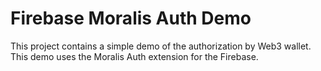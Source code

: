 # Firebase Moralis Auth Demo

This project contains a simple demo of the authorization by Web3 wallet. This demo uses the Moralis Auth extension for the Firebase.
